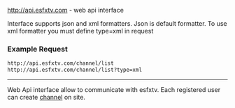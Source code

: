 http://api.esfxtv.com - web api interface 

Interface supports json and xml formatters. Json is default formatter.
To use xml formatter you must define type=xml in request

### Example Request

```bash
http://api.esfxtv.com/channel/list
http://api.esfxtv.com/channel/list?type=xml
```

***

Web Api interface allow to communicate with esfxtv. Each registered user can create [channel][channels] on site.

[channels]: /channels.md
